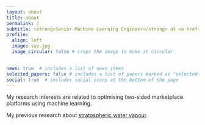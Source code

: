 ```yaml
---
layout: about
title: about
permalink: /
subtitle: <strong>Senior Machine Learning Engineer</strong> at <a href='https://www.usertesting.com/'>UserTesting</a>.
profile:
  align: left
  image: sue.jpg
  image_circular: false # crops the image to make it circular
  

news: true  # includes a list of news items
selected_papers: false # includes a list of papers marked as "selected={true}"
social: true  # includes social icons at the bottom of the page
---
```

My research interests are related to optimising two-sided marketplace platforms using machine learning. 

My previous research about <a href="https://www.nasa.gov/feature/langley/studying-earth-s-stratospheric-water-vapor/">stratospheric water vapour</a>.